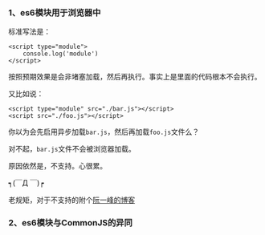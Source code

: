 <h3>1、es6模块用于浏览器中</h3>

标准写法是：

```
<script type="module">
    console.log('module')
</script>
```

按照预期效果是会非堵塞加载，然后再执行。事实上是里面的代码根本不会执行。

又比如说：

```
<script type="module" src="./bar.js"></script>
<script src="./foo.js"></script>
```

你以为会先启用异步加载``bar.js``，然后再加载``foo.js``文件么？

对不起，``bar.js``文件不会被浏览器加载。

原因依然是，不支持。心很累。

┑(￣Д ￣)┍

老规矩，对于不支持的附个[阮一峰的博客](http://es6.ruanyifeng.com/#docs/module-loader#浏览器加载)


<h3>2、es6模块与CommonJS的异同</h3>

